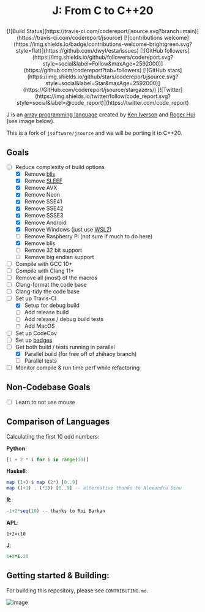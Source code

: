 # <p align="center">J: From C to C++20</p>
<p align="center">[![Build Status](https://travis-ci.com/codereport/jsource.svg?branch=main)](https://travis-ci.com/codereport/jsource)
[![contributions welcome](https://img.shields.io/badge/contributions-welcome-brightgreen.svg?style=flat)](https://github.com/dwyl/esta/issues)
[![GitHub followers](https://img.shields.io/github/followers/codereport.svg?style=social&label=Follow&maxAge=2592000)](https://github.com/codereport?tab=followers)
[![GitHub stars](https://img.shields.io/github/stars/codereport/jsource.svg?style=social&label=Star&maxAge=2592000)](https://GitHub.com/codereport/jsource/stargazers/)
[![Twitter](https://img.shields.io/twitter/follow/code_report.svg?style=social&label=@code_report)](https://twitter.com/code_report)</p>


J is an [array programming language](https://en.wikipedia.org/wiki/Array_programming) created by [Ken Iverson](https://en.wikipedia.org/wiki/Kenneth_E._Iverson) and [Roger Hui](https://en.wikipedia.org/wiki/Roger_Hui) (see image below).

This is a fork of `jsoftware/jsource` and we will be porting it to C++20.

## Goals
* [ ] Reduce complexity of build options
   * [x] Remove [blis](https://github.com/flame/blis)
   * [x] Remove [SLEEF](https://sleef.org/)
   * [x] Remove AVX
   * [x] Remove Neon
   * [x] Remove SSE41
   * [x] Remove SSE42
   * [x] Remove SSSE3
   * [x] Remove Android
   * [x] Remove Windows (just use [WSL2](https://docs.microsoft.com/en-us/windows/wsl/compare-versions#whats-new-in-wsl-2))
   * [ ] Remove Raspberry Pi (not sure if much to do here)
   * [x] Remove blis
   * [ ] Remove 32 bit support
   * [ ] Remove big endian support
* [ ] Compile with GCC 10+
* [ ] Compile with Clang 11+
* [ ] Remove all (most) of the macros
* [ ] Clang-format the code base
* [ ] Clang-tidy the code base
* [ ] Set up Travis-CI
   * [x] Setup for debug build
   * [ ] Add release build
   * [ ] Add release / debug build tests
   * [ ] Add MacOS
* [ ] Set up CodeCov
* [ ] Set up [badges](https://github.com/badges/shields)
* [ ] Get both build / tests running in parallel
   * [x] Parallel build (for free off of zhihaoy branch)
   * [ ] Parallel tests
* [ ] Monitor compile & run time perf while refactoring

## Non-Codebase Goals

* [ ] Learn to not use mouse

## Comparison of Languages

Calculating the first 10 odd numbers:

**Python**:
```python
[1 + 2 * i for i in range(10)]
```
**Haskell**:
```hs 
map (1+) $ map (2*) [0..9]
map ((+1) . (*2)) [0..9] -- alternative thanks to Alexandru Dinu
```
**R**:
```R
-1+2*seq(10) -- thanks to Roi Barkan
```
**APL**:
```apl
1+2×⍳10
```
**J**:
```ijs
1+2*i.10
```

## Getting started & Building:
For building this repository, please see `CONTRIBUTING.md`.

![image](https://user-images.githubusercontent.com/36027403/104798929-e4311700-5798-11eb-859c-5a55738daf79.png)

